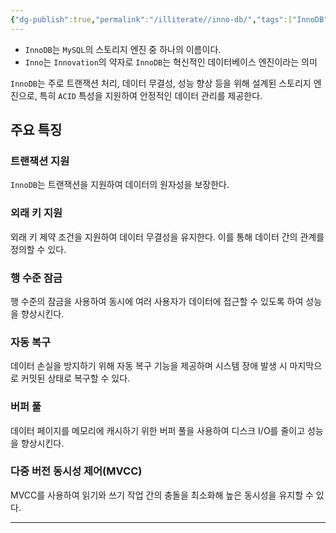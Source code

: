 ```yaml
---
{"dg-publish":true,"permalink":"/illiterate//inno-db/","tags":["InnoDB","mysql"],"noteIcon":"","created":"2025-03-01T23:13:00","updated":"2025-03-01T23:13:07+09:00"}
---
```


- `InnoDB`는 `MySQL`의 스토리지 엔진 중 하나의 이름이다. 
- `Inno`는 `Innovation`의 약자로 `InnoDB`는 혁신적인 데이터베이스 엔진이라는 의미

`InnoDB`는 주로 트랜잭션 처리, 데이터 무결성, 성능 향상 등을 위해 설계된 스토리지 엔진으로, 특히 `ACID` 특성을 지원하여 안정적인 데이터 관리를 제공한다. 

## 주요 특징

### 트랜잭션 지원

`InnoDB`는 트랜잭션을 지원하여 데이터의 원자성을 보장한다.

### 외래 키 지원

외래 키 제약 조건을 지원하여 데이터 무결성을 유지한다. 이를 통해 데이터 간의 관계를 정의할 수 있다.

### 행 수준 잠금

행 수준의 잠금을 사용하여 동시에 여러 사용자가 데이터에 접근할 수 있도록 하여 성능을 향상시킨다.

### 자동 복구

데이터 손실을 방지하기 위해 자동 복구 기능을 제공하며 시스템 장애 발생 시 마지막으로 커밋된 상태로 복구할 수 있다.

### 버퍼 풀

데이터 페이지를 메모리에 캐시하기 위한 버퍼 풀을 사용하여 디스크 I/O를 줄이고 성능을 향상시킨다.

### 다중 버전 동시성 제어(MVCC)

MVCC를 사용하여 읽기와 쓰기 작업 간의 충돌을 최소화해 높은 동시성을 유지할 수 있다.

---


